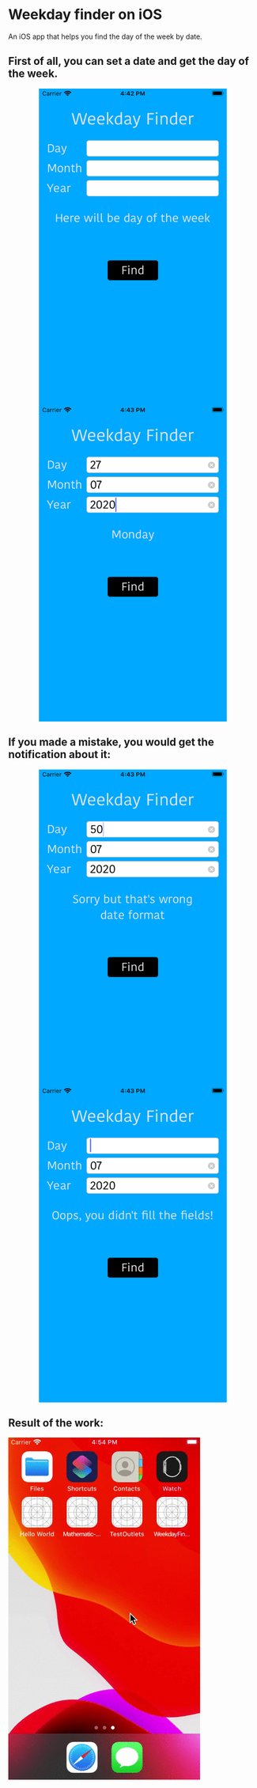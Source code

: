 # Weekday finder on iOS
An iOS app that helps you find the day of the week by date.

## First of all, you can set a date and get the day of the week.
<p align="center">
  <img align="center" src="https://github.com/Kirchberg/weekday-finder/blob/master/Weekday%20Finder/images/Simulator%20Screen%20Shot%20-%20iPhone%20SE%20(2nd%20generation)%20-%202020-07-27%20at%2016.42.50.png" width="380" height="640"> <img align="center" src="https://github.com/Kirchberg/weekday-finder/blob/master/Weekday%20Finder/images/Simulator%20Screen%20Shot%20-%20iPhone%20SE%20(2nd%20generation)%20-%202020-07-27%20at%2016.43.31.png" width="380" height="640">
</p>

## If you made a mistake, you would get the notification about it:
<p align="center">
  <img align="center" src="https://github.com/Kirchberg/weekday-finder/blob/master/Weekday%20Finder/images/Simulator%20Screen%20Shot%20-%20iPhone%20SE%20(2nd%20generation)%20-%202020-07-27%20at%2016.43.40.png" width="380" height="640"> <img align="center" src="https://github.com/Kirchberg/weekday-finder/blob/master/Weekday%20Finder/images/Simulator%20Screen%20Shot%20-%20iPhone%20SE%20(2nd%20generation)%20-%202020-07-27%20at%2016.43.52.png" width="380" height="640">
</p>

## Result of the work:
![alt-text](https://github.com/Kirchberg/weekday-finder/blob/master/Weekday%20Finder/images/in.gif)
